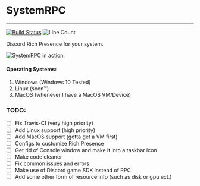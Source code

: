 # SystemRPC
___

[![Build Status](https://travis-ci.com/Waves-rgb/SystemRPC.svg?branch=main)](https://travis-ci.com/Waves-rgb/SystemRPC)
![Line Count](https://img.shields.io/tokei/lines/github/waves-rgb/systemrpc)

Discord Rich Presence for your system.

![SystemRPC in action.](https://doggo.ninja/7MKmHp.gif)

#### Operating Systems:
 1. Windows (Windows 10 Tested)
 2. Linux (soon™️)
 3. MacOS (whenever I have a MacOS VM/Device)

### TODO:
- [ ] Fix Travis-CI (very high priority)
- [ ] Add Linux support (high priority)
- [ ] Add MacOS support (gotta get a VM first)
- [ ] Configs to customize Rich Presence
- [ ] Get rid of Console window and make it into a taskbar icon
- [ ] Make code cleaner
- [ ] Fix common issues and errors
- [ ] Make use of Discord game SDK instead of RPC
- [ ] Add some other form of resource info (such as disk or gpu ect.)
